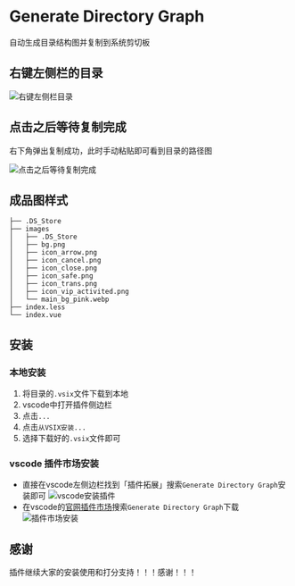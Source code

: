 # Generate Directory Graph

自动生成目录结构图并复制到系统剪切板

## 右键左侧栏的目录
![右键左侧栏目录](https://tva1.sinaimg.cn/large/e6c9d24ely1h3ie42tbgmj20g80kw755.jpg)


## 点击之后等待复制完成

右下角弹出复制成功，此时手动粘贴即可看到目录的路径图

![点击之后等待复制完成](https://tva1.sinaimg.cn/large/e6c9d24ely1h3ie5fr9ssj210g07at9d.jpg)

## 成品图样式

```
├── .DS_Store
├── images
│   ├── .DS_Store
│   ├── bg.png
│   ├── icon_arrow.png
│   ├── icon_cancel.png
│   ├── icon_close.png
│   ├── icon_safe.png
│   ├── icon_trans.png
│   ├── icon_vip_activited.png
│   └── main_bg_pink.webp
├── index.less
└── index.vue
```



## 安装

### 本地安装

1. 将目录的`.vsix`文件下载到本地
2. vscode中打开插件侧边栏
3. 点击`...`
4. 点击`从VSIX安装...`
5. 选择下载好的`.vsix`文件即可

### vscode 插件市场安装

* 直接在vscode左侧边栏找到「插件拓展」搜索`Generate Directory Graph`安装即可
  ![vscode安装插件](https://tva1.sinaimg.cn/large/e6c9d24ely1h3javpumtvj20mq1aiq8k.jpg)
* 在vscode的[官网插件市场](https://marketplace.visualstudio.com/)搜索`Generate Directory Graph`下载
  ![插件市场安装](https://tva1.sinaimg.cn/large/e6c9d24ely1h3jax8p61yj218p0u0gqx.jpg)


## 感谢

插件继续大家的安装使用和打分支持！！！感谢！！！